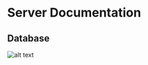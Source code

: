 # Server Documentation
## Database
![alt text](https://raw.github.com/invlpg/govhack-recyclable/blob/master/documentation/ERD_recyclable.PNG)
